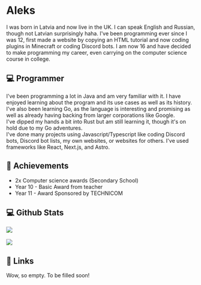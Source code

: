 # Aleks
I was born in Latvia and now live in the UK. I can speak English and Russian, though not Latvian surprisingly haha. I've been programming ever since I was 12, first made a website by copying an HTML tutorial and now coding plugins in Minecraft or coding Discord bots. I am now 16 and have decided to make programming my career, even carrying on the computer science course in college.

## 💻 Programmer
I've been programming a lot in Java and am very familiar with it. I have enjoyed learning about the program and its use cases as well as its history.  
I've also been learning Go, as the language is interesting and promising as well as already having backing from larger corporations like Google.  
I've dipped my hands a bit into Rust but am still learning it, though it's on hold due to my Go adventures.  
I've done many projects using Javascript/Typescript like coding Discord bots, Discord bot lists, my own websites, or websites for others. I've used frameworks like React, Next.js, and Astro.

## 🥇 Achievements
- 2x Computer science awards (Secondary School)
- Year 10 - Basic Award from teacher
- Year 11 - Award Sponsored by TECHNICOM

## 💻 Github Stats
![](https://github-readme-stats.vercel.app/api?username=aleksvolkovs&theme=dark&hide_border=false&include_all_commits=true&count_private=true)<br/>  
![](https://github-readme-stats.vercel.app/api/top-langs/?username=aleksvolkovs&theme=dark&hide_border=false&include_all_commits=true&count_private=true&layout=compact)

## 🔗 Links
Wow, so empty. To be filled soon!
